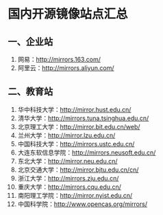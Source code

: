 国内开源镜像站点汇总
==========================================

一、企业站
------------------------------------------

1. 网易：<http://mirrors.163.com/>
2. 阿里云：<http://mirrors.aliyun.com/>


二、教育站
------------------------------------------

1. 华中科技大学：<http://mirror.hust.edu.cn/>
2. 清华大学：<http://mirrors.tuna.tsinghua.edu.cn/>
3. 北京理工大学：<http://mirror.bit.edu.cn/web/>
4. 兰州大学：<http://mirror.lzu.edu.cn/>
5. 中国科技大学：<http://mirrors.ustc.edu.cn/>
6. 大连东软信息学院：<http://mirrors.neusoft.edu.cn/>
7. 东北大学：<http://mirror.neu.edu.cn/>
8. 北京交通大学：<http://mirror.bjtu.edu.cn/cn/>
9. 浙江大学：<http://mirrors.zju.edu.cn/>
10. 重庆大学：<http://mirrors.cqu.edu.cn/>
11. 南阳理工学院：<http://mirror.nyist.edu.cn/>
12. 中国科学院：<http://www.opencas.org/mirrors/>
